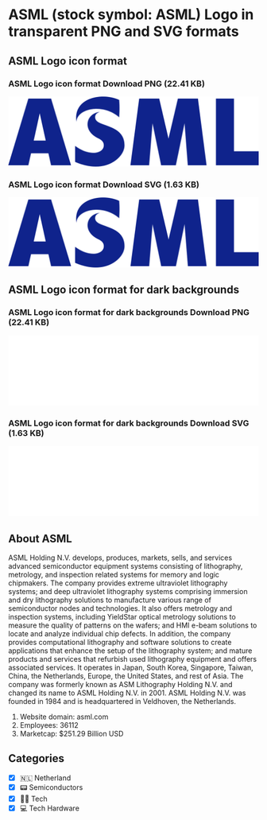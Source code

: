 # ASML (stock symbol: ASML) Logo in transparent PNG and SVG formats

## ASML Logo icon format

### ASML Logo icon format Download PNG (22.41 KB)

![ASML Logo icon format Download PNG (22.41 KB)](/img/orig/ASML-14ceb350.png)

### ASML Logo icon format Download SVG (1.63 KB)

![ASML Logo icon format Download SVG (1.63 KB)](/img/orig/ASML-1fc4ddf9.svg)

## ASML Logo icon format for dark backgrounds

### ASML Logo icon format for dark backgrounds Download PNG (22.41 KB)

![ASML Logo icon format for dark backgrounds Download PNG (22.41 KB)](/img/orig/ASML.D-683a852f.png)

### ASML Logo icon format for dark backgrounds Download SVG (1.63 KB)

![ASML Logo icon format for dark backgrounds Download SVG (1.63 KB)](/img/orig/ASML.D-dddadaad.svg)

## About ASML

ASML Holding N.V. develops, produces, markets, sells, and services advanced semiconductor equipment systems consisting of lithography, metrology, and inspection related systems for memory and logic chipmakers. The company provides extreme ultraviolet lithography systems; and deep ultraviolet lithography systems comprising immersion and dry lithography solutions to manufacture various range of semiconductor nodes and technologies. It also offers metrology and inspection systems, including YieldStar optical metrology solutions to measure the quality of patterns on the wafers; and HMI e-beam solutions to locate and analyze individual chip defects. In addition, the company provides computational lithography and software solutions to create applications that enhance the setup of the lithography system; and mature products and services that refurbish used lithography equipment and offers associated services. It operates in Japan, South Korea, Singapore, Taiwan, China, the Netherlands, Europe, the United States, and rest of Asia. The company was formerly known as ASM Lithography Holding N.V. and changed its name to ASML Holding N.V. in 2001. ASML Holding N.V. was founded in 1984 and is headquartered in Veldhoven, the Netherlands.

1. Website domain: asml.com
2. Employees: 36112
3. Marketcap: $251.29 Billion USD


## Categories
- [x] 🇳🇱 Netherland
- [x] 📟 Semiconductors
- [x] 👩‍💻 Tech
- [x] 💻 Tech Hardware
